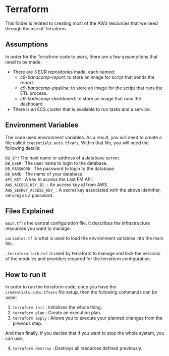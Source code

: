 # Terraform
This folder is related to creating most of the AWS resources that we need through the use of Terraform.

## Assumptions
In order for the Terraform code to work, there are a few assumptions that need to be made:
- There are 3 ECR repositories made, each named:
    - *c9-bandcamp-report*: to store an image for script that sends the report.
    - *c9-bandcamp-pipeline*: to store an image for the script that runs the ETL process.
    - *c9-badncamp-dashboard*: to store an image that runs the dashboard.
- There is an ECS cluster that is available to run tasks and a service.

## Environment Variables
The code used environment variables. As a result, you will need to create a file called `credentials.auto.tfvars`. Within that file, you will need the following details:

`DB_IP` : The host name or address of a database server.\
`DB_USER` : The user name to login to the database.\
`DB_PASSWORD` : The password to login to the database.\
`DB_NAME` : The name of your database.\
`API_KEY` : A key to access the Last FM API.\
`AWS_ACCESS_KEY_ID_` : An access key id from AWS.\
`AWS_SECRET_ACCESS_KEY_` : A secret key associated with the above identifier, serving as a password. 

## Files Explained
`main.tf` is the central configuration file. It describes the infrastructure resources you want to manage.

`variables.tf` is what is used to load the environment variables into the main file.

`.terraform.lock.hcl` is used by terraform to manage and lock the versions of the modules and providers required for the terraform configuration.

## How to run it
In order to run the terraform code, once you have the `credentials.auto.tfvars` file setup, then the following commands can be used:
1. `terraform init` : Initialises the whole thing.
2. `terraform plan` : Create an execution plan.
3. `terraform apply` : Allows you to execute your planned changes from the previous step.

And then finally, if you decide that if you want to stop the whole system, you can use:

4. `terraform destroy` : Destroys all resources defined previously.